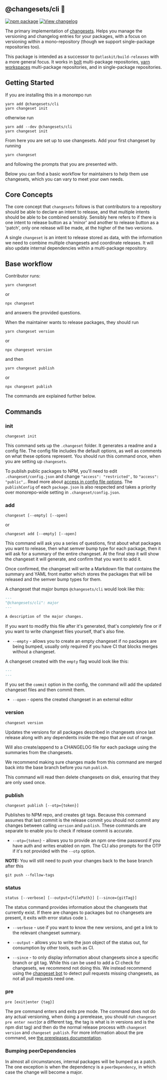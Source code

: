 ## @changesets/cli 🦋

[![npm package](https://img.shields.io/npm/v/@changesets/cli.svg)](https://npmjs.com/package/@changesets/cli)
[![View changelog](https://img.shields.io/badge/Explore%20Changelog-brightgreen)](./CHANGELOG.md)

The primary implementation of [changesets](https://github.com/Noviny/changesets). Helps you manage the versioning
and changelog entries for your packages, with a focus on versioning within a mono-repository (though we support
single-package repositories too).

This package is intended as a successor to `@atlaskit/build-releases` with a more general focus. It works in
[bolt](https://www.npmjs.com/package/bolt) multi-package repositories, [yarn workspaces](https://classic.yarnpkg.com/en/docs/workspaces/) multi-package repositories, and
in single-package repositories.

## Getting Started

If you are installing this in a monorepo run

```
yarn add @changesets/cli
yarn changeset init
```

otherwise run

```
yarn add --dev @changesets/cli
yarn changeset init
```

From here you are set up to use changesets. Add your first changeset by running

```
yarn changeset
```

and following the prompts that you are presented with.

Below you can find a basic workflow for maintainers to help them use changesets, which you can vary to meet your own needs.

## Core Concepts

The core concept that `changesets` follows is that contributors to a repository should be able to declare an intent to release, and that multiple intents should be able to be combined sensibly. Sensibly here refers to if there is one intent to release button as a 'minor' and another to release button as a 'patch', only one release will be made, at the higher of the two versions.

A single `changeset` is an intent to release stored as data, with the information we need to combine multiple changesets and coordinate releases. It will also update internal dependencies within a multi-package repository.

## Base workflow

Contributor runs:

```
yarn changeset
```

or

```
npx changeset
```

and answers the provided questions.

When the maintainer wants to release packages, they should run

```
yarn changeset version
```

or

```
npx changeset version
```

and then

```
yarn changeset publish
```

or

```
npx changeset publish
```

The commands are explained further below.

## Commands

### init

```
changeset init
```

This command sets up the `.changeset` folder. It generates a readme and a config file. The config file includes the default options, as well as comments on what these options represent. You should run this command once, when you are setting up `changesets`.

To publish public packages to NPM, you'll need to edit `.changeset/config.json` and change `"access": "restricted",` to `"access": "public",`. Read more about [access in config file options](https://github.com/changesets/changesets/blob/main/docs/config-file-options.md#access-restricted--public). The `publishConfig` of each `package.json` is also respected and takes a priority over monorepo-wide setting in `.changeset/config.json`.

### add

```
changeset [--empty] [--open]
```

or

```
changeset add [--empty] [--open]
```

This command will ask you a series of questions, first about what packages you want to release, then what semver bump type for each package, then it will ask for a summary of the entire changeset. At the final step it will show the changeset it will generate, and confirm that you want to add it.

Once confirmed, the changeset will write a Markdown file that contains the summary and YAML front matter which stores the packages that will be released and the semver bump types for them.

A changeset that major bumps `@changesets/cli` would look like this:

```md
---
"@changesets/cli": major
---

A description of the major changes.
```

If you want to modify this file after it's generated, that's completely fine or if you want to write changeset files yourself, that's also fine.

- `--empty` - allows you to create an empty changeset if no packages are being bumped, usually only required if you have CI that blocks merges without a changeset.

A changeset created with the `empty` flag would look like this:

```md
---
---
```

If you set the `commit` option in the config, the command will add the updated changeset files and then commit them.

- `--open` - opens the created changeset in an external editor

### version

```
changeset version
```

Updates the versions for all packages described in changesets since last release along with any dependents inside the repo that are out of range.

Will also create/append to a CHANGELOG file for each package using the summaries from the changesets.

We recommend making sure changes made from this command are merged back into the base branch before you run `publish`.

This command will read then delete changesets on disk, ensuring that they are only used once.

### publish

```
changeset publish [--otp={token}]
```

Publishes to NPM repo, and creates git tags. Because this command assumes that last commit is the release commit you should not commit any changes between calling `version` and `publish`. These commands are separate to enable you to check if release commit is accurate.

- `--otp={token}` - allows you to provide an npm one-time password if you have auth and writes enabled on npm. The CLI also prompts for the OTP if it's not provided with the `--otp` option.

**NOTE:** You will still need to push your changes back to the base branch after this

```
git push --follow-tags
```

### status

```
status [--verbose] [--output={filePath}] [--since={gitTag}]
```

The status command provides information about the changesets that currently exist. If there are changes to packages but no changesets are present, it exits with error status code `1`.

- `--verbose` - use if you want to know the new versions, and get a link to the relevant changeset summary.

- `--output` - allows you to write the json object of the status out, for consumption by other tools, such as CI.

- `--since` - to only display information about changesets since a specific branch or git tag. While this can be
  used to add a CI check for changesets, we recommend not doing this. We instead recommend using the [changeset bot](https://github.com/apps/changeset-bot)
  to detect pull requests missing changesets, as not all pull requests need one.

### pre

```
pre [exit|enter {tag}]
```

The pre command enters and exits pre mode. The command does not do any actual versioning, when doing a prerelease, you should run `changeset pre enter next`(or a different tag, the tag is what is in versions and is the npm dist tag) and then do the normal release process with `changeset version` and `changeset publish`. For more information about the pre command, see [the prereleases documentation](https://github.com/changesets/changesets/blob/main/docs/prereleases.md).

### Bumping peerDependencies

In almost all circumstances, internal packages will be bumped as a patch. The one exception is when the dependency is a `peerDependency`, in which case the change will become a major.
